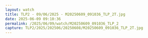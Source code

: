 ```yaml
---
layout: watch
title: TLP2 - 09/06/2025 - M20250609_091036_TLP_2T.jpg
date: 2025-06-09 09:10:36
permalink: /2025/06/09/watch/M20250609_091036_TLP_2
capture: TLP2/2025/202506/20250608/M20250609_091036_TLP_2T.jpg
---
```

